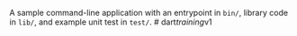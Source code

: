 A sample command-line application with an entrypoint in `bin/`, library code
in `lib/`, and example unit test in `test/`.
#   d a r t _ t r a i n i n g _ v 1  
 